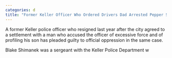 ```yaml
---
categories: d
title: "Former Keller Officer Who Ordered Drivers Dad Arrested Pepper Sprayed Pleads Guilty"
---
```


A former Keller police officer who resigned last year after the city agreed to a settlement with a man who accused the officer of excessive force and of profiling his son has pleaded guilty to official oppression in the same case.



Blake Shimanek was a sergeant with the Keller Police Department w
